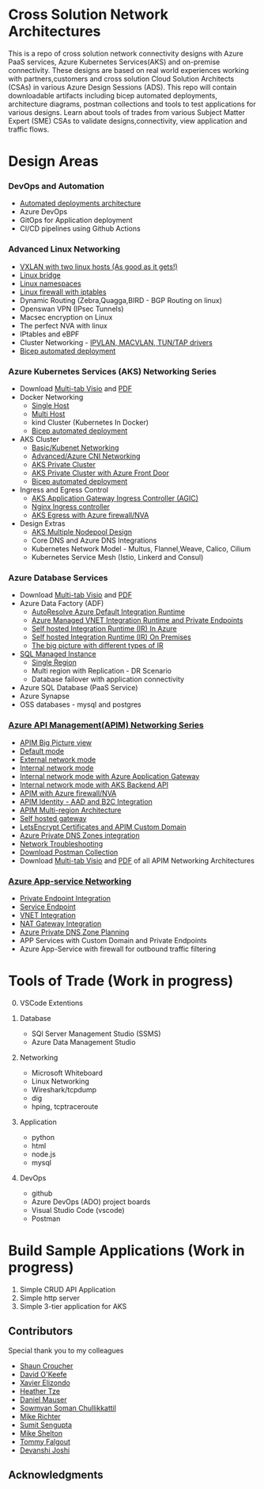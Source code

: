 # Cross Solution Network Architectures

This is a repo of cross solution network connectivity designs with Azure PaaS services, Azure Kubernetes Services(AKS) and on-premise connectivity. These designs are based on real world experiences working with partners,customers and cross solution Cloud Solution Architects (CSAs) in various Azure Design Sessions (ADS). This repo will contain downloadable artifacts including bicep automated deployments, architecture diagrams, postman collections and tools to test applications for various designs. Learn about tools of trades from various Subject Matter Expert (SME) CSAs to validate designs,connectivity, view application and traffic flows.

# Design Areas

### DevOps and Automation

- [Automated deployments architecture](automated-deployment-architecture/automation-process.md)
- Azure DevOps
- GitOps for Application deployment
- CI/CD pipelines using Github Actions

### Advanced Linux Networking

- [VXLAN with two linux hosts (As good as it gets!)](advanced-linux-networking/linux-vxlan.md)
- [Linux bridge ](advanced-linux-networking/linux-bridge.md)
- [Linux namespaces](advanced-linux-networking/linux-namespaces.md)
- [Linux firewall with iptables](advanced-linux-networking/linux-firewall.md)
- Dynamic Routing (Zebra,Quagga,BIRD - BGP Routing on linux)
- Openswan VPN (IPsec Tunnels)
- Macsec encryption on Linux
- The perfect NVA with linux
- IPtables and eBPF
- Cluster Networking - [IPVLAN, MACVLAN, TUN/TAP drivers](https://kubernetes.io/docs/concepts/cluster-administration/networking/)
- [Bicep automated deployment](bicep/linuxhost)

### Azure Kubernetes Services (AKS) Networking Series

- Download [Multi-tab Visio](aks/aks-all-reference-architectures-visio.vsdx) and [PDF](aks/aks-all-reference-architectures-PDF.pdf)
- Docker Networking
  - [Single Host](aks/README-docker-singlehost.md)
  - [Multi Host](aks/README-docker-multihost.md)
  - kind Cluster (Kubernetes In Docker)
  - [Bicep automated deployment](bicep/dockerhost)
- AKS Cluster
  - [Basic/Kubenet Networking](aks/README-kubenet.md)
  - [Advanced/Azure CNI Networking](aks/README-advanced.md)
  - [AKS Private Cluster](aks/README-private-cluster.md)
  - [AKS Private Cluster with Azure Front Door](aks/README-private-cluster-with-AFD.md)
  - [Bicep automated deployment](bicep/aks)
- Ingress and Egress Control
  - [AKS Application Gateway Ingress Controller (AGIC)](aks/README-ingress-appgw.md)
  - [Nginx Ingress controller](aks/README-ingress-nginx.md)
  - [AKS Egress with Azure firewall/NVA](aks/README-aks-egress.md)
- Design Extras
  - [AKS Multiple Nodepool Design](aks/README-multinode.md)
  - Core DNS and Azure DNS Integrations
  - Kubernetes Network Model - Multus, Flannel,Weave, Calico, Cilium
  - Kubernetes Service Mesh (Istio, Linkerd and Consul)

### Azure Database Services

- Download [Multi-tab Visio](database-services/db-services-all-reference-architectures-visio.vsdx) and [PDF](database-services/db-services-all-reference-architectures-PDF.pdf)
- Azure Data Factory (ADF)
  - [AutoResolve Azure Default Integration Runtime](database-services/README-ADF.md)
  - [Azure Managed VNET Integration Runtime and Private Endpoints](database-services/README-Managed.md)
  - [Self hosted Integration Runtime (IR) In Azure](database-services/README-SH-Azure.md)
  - [Self hosted Integration Runtime (IR) On Premises](database-services/README-SH-On-Premises.md)
  - [The big picture with different types of IR](database-services/README-ADF-Big-Picture.md)
- [SQL Managed Instance](database-services/README.md)
  - [Single Region](database-services/README-SQLMI.md)
  - Multi region with Replication - DR Scenario
  - Database failover with application connectivity
- Azure SQL Database (PaaS Service)
- Azure Synapse
- OSS databases - mysql and postgres

### [Azure API Management(APIM) Networking Series](apim/README.md)

- [APIM Big Picture view](apim/README-common.md)
- [Default mode](apim/README-default.md)
- [External network mode](apim/README-external.md)
- [Internal network mode](apim/README-internal.md)
- [Internal network mode with Azure Application Gateway](apim/README-appgw.md)
- [Internal network mode with AKS Backend API](apim/README-AKS-Function.md)
- [APIM with Azure firewall/NVA](apim/README-firewall.md)
- [APIM Identity - AAD and B2C Integration](apim/README-identity.md)
- [APIM Multi-region Architecture](apim/README-mulitregion.md)
- [Self hosted gateway](apim/README-internal.md#api-self-hosted-gateway)
- [LetsEncrypt Certificates and APIM Custom Domain](apim/README-custom-domain.md)
- [Azure Private DNS Zones integration](apim/README-custom-domain.md)
- [Network Troubleshooting](apim/README-troubleshooting.md)
- [Download Postman Collection](apim/README-postman.md)
- Download [Multi-tab Visio](apim/APIM-all-reference-architectures-visio.vsdx) and [PDF](apim/APIM-all-reference-architectures-PDF.pdf) of all APIM Networking Architectures

### [Azure App-service Networking ](app-service/README.md)

- [Private Endpoint Integration](app-service/README.md)
- [Service Endpoint](app-service/README.md)
- [VNET Integration](app-service/README.md)
- [NAT Gateway Integration](app-service/README.md)
- [Azure Private DNS Zone Planning](app-service/README.md)
- APP Services with Custom Domain and Private Endpoints
- Azure App-Service with firewall for outbound traffic filtering

# Tools of Trade (Work in progress)

0. VSCode Extentions

1. Database

   - SQl Server Management Studio (SSMS)
   - Azure Data Management Studio

2. Networking

   - Microsoft Whiteboard
   - Linux Networking
   - Wireshark/tcpdump
   - dig
   - hping, tcptraceroute

3. Application
   - python
   - html
   - node.js
   - mysql
4. DevOps
   - github
   - Azure DevOps (ADO) project boards
   - Visual Studio Code (vscode)
   - Postman

# Build Sample Applications (Work in progress)

1. Simple CRUD API Application
2. Simple http server
3. Simple 3-tier application for AKS

## Contributors

Special thank you to my colleagues

- [Shaun Croucher](https://github.com/shcrouch)
- [David O'Keefe](https://www.linkedin.com/in/david-o-keefe/)
- [Xavier Elizondo](https://github.com/xelizondo)
- [Heather Tze](https://github.com/hsze)
- [Daniel Mauser](https://github.com/dmauser)
- [Sowmyan Soman Chullikkattil](https://github.com/sowsan)
- [Mike Richter](https://github.com/michaelsrichter)
- [Sumit Sengupta](https://github.com/sumitsengupta)
- [Mike Shelton](https://www.linkedin.com/in/mshelt)
- [Tommy Falgout](https://github.com/lastcoolnameleft)
- [Devanshi Joshi](https://github.com/devanshidiaries)

## Acknowledgments
